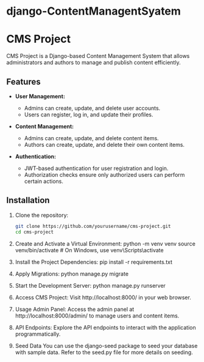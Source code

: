 # django-ContentManagentSyatem

# CMS Project

CMS Project is a Django-based Content Management System that allows administrators and authors to manage and publish content efficiently.

## Features

- **User Management:**
  - Admins can create, update, and delete user accounts.
  - Users can register, log in, and update their profiles.

- **Content Management:**
  - Admins can create, update, and delete content items.
  - Authors can create, update, and delete their own content items.

- **Authentication:**
  - JWT-based authentication for user registration and login.
  - Authorization checks ensure only authorized users can perform certain actions.

## Installation

1. Clone the repository:

   ```bash
   git clone https://github.com/yourusername/cms-project.git
   cd cms-project

2. Create and Activate a Virtual Environment:
python -m venv venv
source venv/bin/activate  # On Windows, use venv\Scripts\activate


3. Install the Project Dependencies:
pip install -r requirements.txt


4. Apply Migrations:
python manage.py migrate


5. Start the Development Server:
python manage.py runserver


6. Access CMS Project:
Visit http://localhost:8000/ in your web browser.

7. Usage
Admin Panel: Access the admin panel at http://localhost:8000/admin/ to manage users and content items.

8. API Endpoints: Explore the API endpoints to interact with the application programmatically.

9. Seed Data
You can use the django-seed package to seed your database with sample data. Refer to the seed.py file for more details on seeding.
